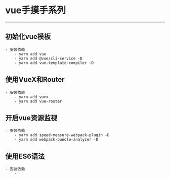 # vue手摸手系列
---

## 初始化vue模板
    - 安装依赖
        - yarn add vue
        - yarn add @vue/cli-service -D
        - yarn add vue-template-compiler -D
    
## 使用VueX和Router
    - 安装依赖
        - yarn add vuex
        - yarn add vue-router

## 开启vue资源监视
    - 安装依赖
        - yarn add speed-measure-webpack-plugin -D
        - yarn add webpack-bundle-analyzer -D

## 使用ES6语法
    - 安装依赖
        - 